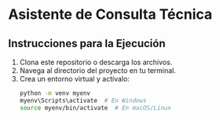 # Asistente de Consulta Técnica

## Instrucciones para la Ejecución

1. Clona este repositorio o descarga los archivos.
2. Navega al directorio del proyecto en tu terminal.
3. Crea un entorno virtual y actívalo:
   ```bash
   python -m venv myenv
   myenv\Scripts\activate  # En Windows
   source myenv/bin/activate  # En macOS/Linux